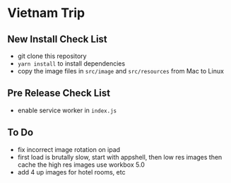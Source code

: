 # Vietnam Trip

## New Install Check List

- git clone this repository
- `yarn install` to install dependencies
- copy the image files in `src/image` and `src/resources` from Mac to Linux

## Pre Release Check List

- enable service worker in `index.js`

## To Do

- fix incorrect image rotation on ipad
- first load is brutally slow, start with appshell, then low res images
  then cache the high res images use workbox 5.0
- add 4 up images for hotel rooms, etc
